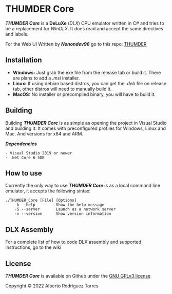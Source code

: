 # THUMDER Core
***THUMDER Core*** is a **DeLuXe** (*DLX*) CPU emulator written in C# and tries to be a replacement for *WinDLX*. It does read and accept the same directives and labels.

For the Web UI Written by ***Nonondev96*** go to this repo: [THUMDER](https://github.com/nonodev96/THUMDER)

## Installation
* **Windows:** Just grab the exe file from the release tab or build it. There are plans to add a *.msi* installer.
* **Linux:** If using debian based distros, you can get the *.deb* file on release tab, other distros will need to manually build it.
* **MacOS:** No installer or precompiled binary, you will have to build it.

## Building
Building ***THUMDER Core*** is as simple as opening the project in Visual Studio and building it. It comes with preconfigured profiles for Windows, Linux and Mac. And versions for x64 and ARM.

***Dependencies***
``` console
- Visual Studio 2019 or newer
- .Net Core 6 SDK
```

## How to use
Currently the only way to use ***THUMDER Core*** is as a local command line emulator, it accepts the following sintax:
``` console
./THUMDER_Core [File] [Options]
    -h --help         Show the help message
    -S --server       Launch as a network server
    -v --version      Show version information
```

## DLX Assembly
For a complete list of how to code DLX assembly and supported instructions, go to the wiki 


## License
***THUMDER Core*** is available on Github under the [GNU GPLv3 license](https://github.com/Kakoluz/THUMDER_Core/blob/master/LICENSE.txt)

Copyright © 2022 Alberto Rodríguez Torres
